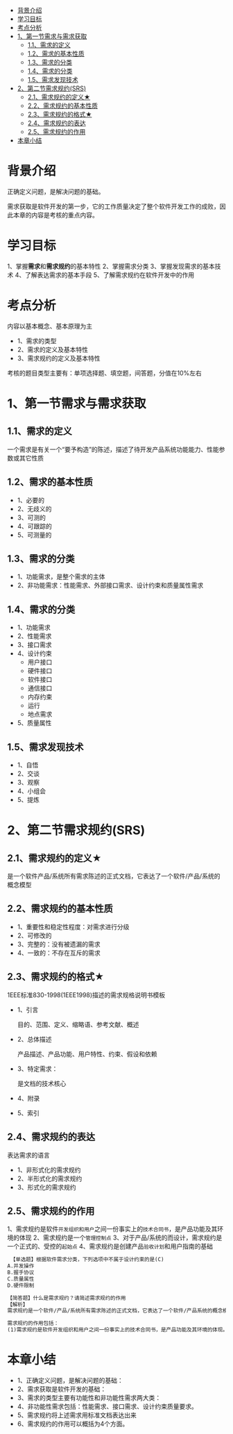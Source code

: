 - [背景介绍](#背景介绍)
- [学习目标](#学习目标)
- [考点分析](#考点分析)
- [1、第一节需求与需求获取](#1第一节需求与需求获取)
  - [1.1、需求的定义](#11需求的定义)
  - [1.2、需求的基本性质](#12需求的基本性质)
  - [1.3、需求的分类](#13需求的分类)
  - [1.4、需求的分类](#14需求的分类)
  - [1.5、需求发现技术](#15需求发现技术)
- [2、第二节需求规约(SRS)](#2第二节需求规约srs)
  - [2.1、需求规约的定义★](#21需求规约的定义)
  - [2.2、需求规约的基本性质](#22需求规约的基本性质)
  - [2.3、需求规约的格式★](#23需求规约的格式)
  - [2.4、需求规约的表达](#24需求规约的表达)
  - [2.5、需求规约的作用](#25需求规约的作用)
- [本章小结](#本章小结)

# 背景介绍

正确定义问题，是解决问题的基础。

需求获取是软件开发的第一步，它的工作质量决定了整个软件开发工作的成败，因此本章的内容是考核的重点内容。

# 学习目标

1、掌握**需求**和**需求规约**的基本特性
2、掌握需求分类
3、掌握发现需求的基本技术
4、了解表达需求的基本手段
5、了解需求规约在软件开发中的作用

# 考点分析

内容以基本概念、基本原理为主

- 1、需求的类型
- 2、需求的定义及基本特性
- 3、需求规约的定义及基本特性

考核的题目类型主要有：单项选择题、填空题，间答题，分值在10%左右

# 1、第一节需求与需求获取

## 1.1、需求的定义

一个需求是有关一个“要予构造”的陈述，描述了待开发产品系统功能能力、性能参数或其它性质

## 1.2、需求的基本性质

- 1、必要的
- 2、无歧义的
- 3、可测的
- 4、可跟踪的
- 5、可测量的

## 1.3、需求的分类

- 1、功能需求，是整个需求的主体
- 2、非功能需求：性能需求、外部接口需求、设计约束和质量属性需求

## 1.4、需求的分类

- 1、功能需求
- 2、性能需求
- 3、接口需求
- 4、设计约束
  - 用户接口
  - 硬件接口
  - 软件接口
  - 通信接口
  - 内存约束
  - 运行
  - 地点需求
- 5、质量属性

## 1.5、需求发现技术

- 1、自悟
- 2、交谈
- 3、观察
- 4、小组会
- 5、提炼

# 2、第二节需求规约(SRS)

## 2.1、需求规约的定义★

是一个软件产品/系统所有需求陈述的正式文档，它表达了一个软件/产品/系统的概念模型

## 2.2、需求规约的基本性质

- 1、重要性和稳定性程度：对需求进行分级
- 2、可修改的
- 3、完整的：没有被遗漏的需求
- 4、一致的：不存在互斥的需求

## 2.3、需求规约的格式★

1EEE标准830-1998(1EEE1998)描述的需求规格说明书模板

- 1、引言

  目的、范围、定义、缩略语、参考文献、概述

- 2、总体描述

  产品描述、产品功能、用户特性、约束、假设和依赖

- 3、特定需求：
  
  是文档的技术核心

- 4、附录
- 5、索引

## 2.4、需求规约的表达

表达需求的语言

- 1、非形式化的需求规约
- 2、半形式化的需求规约
- 3、形式化的需求规约

## 2.5、需求规约的作用

1、需求规约是软件`开发组织和用户`之间一份事实上的`技术合同书`，是产品功能及其环境的体现
2、需求规约是一个`管理控制点`
3、对于产品/系统的而设计，需求规约是一个正式的、受控的`起始点`
4、需求规约是创建产品`验收计划`和用户指南的基础

```txt
 【单选题】根据软件需求分类，下列选项中不属于设计约束的是(C)
A.并发操作
B.握手协议
C.质量属性
D.硬件限制

【简答题】什么是需求规约？请简述需求规约的作用
【解析】
需求规约是一个软件/产品/系统所有需求陈述的正式文档，它表达了一个软件/产品系统的概念模型

需求规约的作用包括：
(1)需求规约是软件开发组织和用户之间一份事实上的技术合同书，是产品功能及其环境的体现。(2)需求规约是个管理控制点。(3)对于产品系统的而设计，需求规约是一个正式的、受控的起始点。(4)需求规约是创建产品验收计划和用户指南的基础

```

# 本章小结

- 1、正确定义问题，是解决问题的基础：
- 2、需求获取是软件开发的基础：
- 3、需求的类型主要有功能性和非功能性需求两大类：
- 4、非功能性需求包括：性能需求、接口需求、设计约束质量要求。
- 5、需求规约将上述需求用标准文档表达出来
- 6、需求规约的作用可以概括为4个方面。
